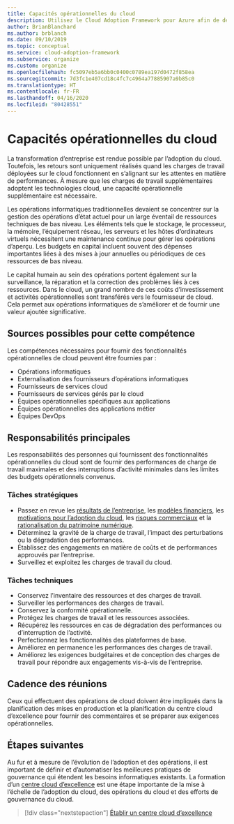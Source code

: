 ```yaml
---
title: Capacités opérationnelles du cloud
description: Utilisez le Cloud Adoption Framework pour Azure afin de découvrir les capacités opérationnelles du cloud et permettre aux opérations informatiques d’améliorer l’existant en apportant une valeur ajoutée.
author: BrianBlanchard
ms.author: brblanch
ms.date: 09/10/2019
ms.topic: conceptual
ms.service: cloud-adoption-framework
ms.subservice: organize
ms.custom: organize
ms.openlocfilehash: fc5097eb5a6bb0c0400c0789ea197d0472f858ea
ms.sourcegitcommit: 7d3fc1e407cd18c4fc7c4964a77885907a9b85c0
ms.translationtype: HT
ms.contentlocale: fr-FR
ms.lasthandoff: 04/16/2020
ms.locfileid: "80428551"
---
```

# <a name="cloud-operation-capabilities"></a>Capacités opérationnelles du cloud

La transformation d’entreprise est rendue possible par l’adoption du cloud. Toutefois, les retours sont uniquement réalisés quand les charges de travail déployées sur le cloud fonctionnent en s’alignant sur les attentes en matière de performances. À mesure que les charges de travail supplémentaires adoptent les technologies cloud, une capacité opérationnelle supplémentaire est nécessaire.

Les opérations informatiques traditionnelles devaient se concentrer sur la gestion des opérations d’état actuel pour un large éventail de ressources techniques de bas niveau. Les éléments tels que le stockage, le processeur, la mémoire, l’équipement réseau, les serveurs et les hôtes d’ordinateurs virtuels nécessitent une maintenance continue pour gérer les opérations d’aperçu. Les budgets en capital incluent souvent des dépenses importantes liées à des mises à jour annuelles ou périodiques de ces ressources de bas niveau.

 Le capital humain au sein des opérations portent également sur la surveillance, la réparation et la correction des problèmes liés à ces ressources. Dans le cloud, un grand nombre de ces coûts d’investissement et activités opérationnelles sont transférés vers le fournisseur de cloud. Cela permet aux opérations informatiques de s’améliorer et de fournir une valeur ajoutée significative.

## <a name="possible-sources-for-this-capability"></a>Sources possibles pour cette compétence

Les compétences nécessaires pour fournir des fonctionnalités opérationnelles de cloud peuvent être fournies par :

- Opérations informatiques
- Externalisation des fournisseurs d’opérations informatiques
- Fournisseurs de services cloud
- Fournisseurs de services gérés par le cloud
- Équipes opérationnelles spécifiques aux applications
- Équipes opérationnelles des applications métier
- Équipes DevOps

## <a name="key-responsibilities"></a>Responsabilités principales

Les responsabilités des personnes qui fournissent des fonctionnalités opérationnelles du cloud sont de fournir des performances de charge de travail maximales et des interruptions d’activité minimales dans les limites des budgets opérationnels convenus.

### <a name="strategic-tasks"></a>Tâches stratégiques

- Passez en revue les [résultats de l’entreprise](../strategy/business-outcomes/index.md), les [modèles financiers](../strategy/financial-models.md), les [motivations pour l’adoption du cloud](../strategy/motivations.md), les [risques commerciaux](../govern/policy-compliance/risk-tolerance.md) et la [rationalisation du patrimoine numérique](../digital-estate/index.md).
- Déterminez la gravité de la charge de travail, l’impact des perturbations ou la dégradation des performances.
- Établissez des engagements en matière de coûts et de performances approuvés par l’entreprise.
- Surveillez et exploitez les charges de travail du cloud.

### <a name="technical-tasks"></a>Tâches techniques

- Conservez l’inventaire des ressources et des charges de travail.
- Surveiller les performances des charges de travail.
- Conservez la conformité opérationnelle.
- Protégez les charges de travail et les ressources associées.
- Récupérez les ressources en cas de dégradation des performances ou d’interruption de l’activité.
- Perfectionnez les fonctionnalités des plateformes de base.
- Améliorez en permanence les performances des charges de travail.
- Améliorez les exigences budgétaires et de conception des charges de travail pour répondre aux engagements vis-à-vis de l’entreprise.

## <a name="meeting-cadence"></a>Cadence des réunions

Ceux qui effectuent des opérations de cloud doivent être impliqués dans la planification des mises en production et la planification du centre cloud d’excellence pour fournir des commentaires et se préparer aux exigences opérationnelles.

## <a name="next-steps"></a>Étapes suivantes

Au fur et à mesure de l’évolution de l’adoption et des opérations, il est important de définir et d’automatiser les meilleures pratiques de gouvernance qui étendent les besoins informatiques existants. La formation d’un [centre cloud d’excellence](./cloud-center-of-excellence.md) est une étape importante de la mise à l’échelle de l’adoption du cloud, des opérations du cloud et des efforts de gouvernance du cloud.

> [!div class="nextstepaction"]
> [Établir un centre cloud d’excellence](./cloud-center-of-excellence.md)

